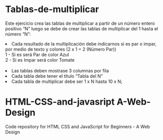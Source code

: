 # Tablas-de-multiplicar
Este ejercicio crea las tablas de multiplicar a partir de un número entero positivo “N” luego se debe de 
crear las tablas de multiplicar del 1 hasta el número “N”: 

<LI>Cada resultado de la multiplicación debe indicarnos si es par o impar, por medio de texto y 
colores  (2 x 1 = 2 (Número Par)) <BR>
  1 - Si es será Par de color Azul <BR>
  2 - Si es Impar será color Tomate<BR><BR>
<LI>Las tablas deben mostrase 3 columnas por fila 
<LI>Cada tabla debe tener el título “Tabla del N” 
<LI>Cada tabla de multiplicar debe ser 1 x N hasta 10 x N;

# HTML-CSS-and-javasript A-Web-Design
Code repository for HTML CSS and JavaScript for Beginners - A Web Design
